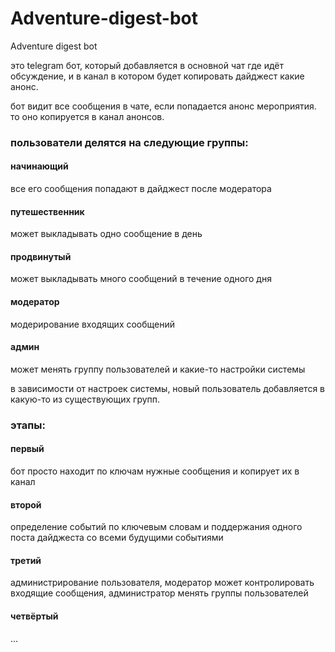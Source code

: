 # Adventure-digest-bot
Adventure digest bot

это telegram бот, который добавляется в основной чат где идёт обсуждение, и в канал в котором будет копировать дайджест какие анонс. 

бот видит все сообщения в чате, если попадается анонс мероприятия. то оно копируется в канал анонсов. 

### пользователи делятся на следующие группы: 
#### начинающий 
все его сообщения попадают в дайджест после модератора
#### путешественник 
может выкладывать одно сообщение в день
#### продвинутый 
может выкладывать много сообщений в течение одного дня
#### модератор 
модерирование входящих сообщений
#### админ 
может менять группу пользователей и какие-то настройки системы


в зависимости от настроек системы, новый пользователь добавляется в какую-то из существующих групп.

### этапы:
#### первый
бот просто находит по ключам нужные сообщения и копирует их в канал 
#### второй
определение событий по ключевым словам и поддержания одного поста дайджеста со всеми будущими событиями 
#### третий 
администрирование пользователя, модератор может контролировать входящие сообщения, администратор менять группы пользователей 
#### четвёртый 
...
